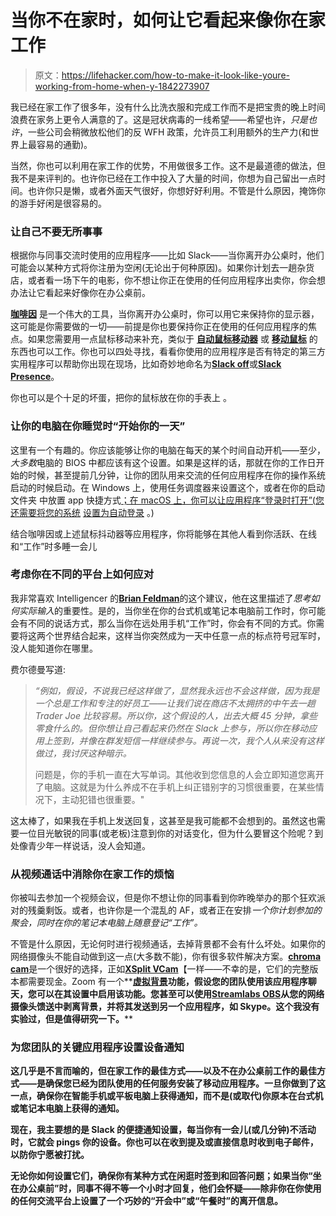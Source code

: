 # 当你不在家时，如何让它看起来像你在家工作

> 原文：<https://lifehacker.com/how-to-make-it-look-like-youre-working-from-home-when-y-1842273907>

我已经在家工作了很多年，没有什么比洗衣服和完成工作而不是把宝贵的晚上时间浪费在家务上更令人满意的了。这是冠状病毒的一线希望——希望也许，*只是也许*，一些公司会稍微放松他们的反 WFH 政策，允许员工利用额外的生产力(和世界上最容易的通勤)。



当然，你也可以利用在家工作的优势，不用做很多工作。这不是最道德的做法，但我不是来评判的。也许你已经在工作中投入了大量的时间，你想为自己留出一点时间。也许你只是懒，或者外面天气很好，你想好好利用。不管是什么原因，掩饰你的游手好闲是很容易的。

### 让自己不要无所事事

根据你与同事交流时使用的应用程序——比如 Slack——当你离开办公桌时，他们可能会以某种方式将你注册为空闲(无论出于何种原因)。如果你计划去一趟杂货店，或者看一场下午的电影，你不想让你正在使用的任何应用程序出卖你，你会想办法让它看起来好像你在办公桌前。

[**咖啡因**](https://lifehacker.com/prevent-your-windows-pc-from-sleeping-with-caffeinated-1832271248) 是一个伟大的工具，当你离开办公桌时，你可以用它来保持你的显示器，这可能是你需要做的一切——前提是你也要保持你正在使用的任何应用程序的焦点。如果您需要用一点鼠标移动来补充，类似于 [**自动鼠标移动器**](https://www.murgee.com/auto-mouse-mover/) 或 [**移动鼠标**](https://www.microsoft.com/en-us/p/move-mouse/9nq4ql59xlbf?activetab=pivot:overviewtab) 的东西也可以工作。你也可以四处寻找，看看你使用的应用程序是否有特定的第三方实用程序可以帮助你出现在现场，比如奇妙地命名为[**Slack off**](https://slackoff.app/)或[**Slack Presence**](https://slackpresence.com/)。

你也可以是个十足的坏蛋，把你的鼠标放在你的手表上 。

### 让你的电脑在你睡觉时“开始你的一天”

这里有一个有趣的。你应该能够让你的电脑在每天的某个时间自动开机——至少，*大多数*电脑的 BIOS 中都应该有这个设置。如果是这样的话，那就在你的工作日开始的时候，甚至提前几分钟，让你的团队用来交流的任何应用程序在你的操作系统启动的时候启动。在 Windows 上，使用任务调度器来设置这个，或者在你的启动文件夹 中放置 app 快捷方式[；在 macOS 上，你可以让应用程序“登录时打开”(您还需要将您的系统](https://support.microsoft.com/en-us/help/4026268/windows-10-change-startup-apps) [设置为自动登录](https://lifehacker.com/how-to-log-into-your-computer-automatically-5834612) 。)

结合咖啡因或上述鼠标抖动器等应用程序，你将能够在其他人看到你活跃、在线和“工作”时多睡一会儿

### 考虑你在不同的平台上如何应对

我非常喜欢 Intelligencer 的[**Brian Feldman**](https://nymag.com/intelligencer/2020/03/why-you-shouldnt-capitalize-words-on-slack.html)的这个建议，他在这里描述了*思考如何实际输入*的重要性。是的，当你坐在你的台式机或笔记本电脑前工作时，你可能会有不同的说话方式，那么当你在远处用手机“工作”时，你会有不同的方式。你需要将这两个世界结合起来，这样当你突然成为一天中任意一点的标点符号冠军时，没人能知道你在哪里。

费尔德曼写道:

> *“例如，假设，不说我已经这样做了，显然我永远也不会这样做，因为我是一个总是工作和专注的好员工——让我们说在商店不太拥挤的中午去一趟 Trader Joe 比较容易。所以你，这个假设的人，出去大概 45 分钟，拿些零食什么的。但你想让自己看起来仍然在 Slack 上参与，所以你在移动应用上签到，并像在群发短信一样继续参与。再说一次，我个人从来没有这样做过，我讨厌这种暗示。*
> 
> 问题是，你的手机一直在大写单词。其他收到您信息的人会立即知道您离开了电脑。这就是为什么养成不在手机上纠正错别字的习惯很重要，在某些情况下，主动犯错也很重要。"

这太棒了，如果我在手机上发送回复，这甚至是我可能都不会想到的。虽然这也需要一位目光敏锐的同事(或老板)注意到你的对话变化，但为什么要冒这个险呢？到处像青少年一样说话，没人会知道。

### 从视频通话中消除你在家工作的烦恼

你被叫去参加一个视频会议，但是你不想让你的同事看到你昨晚举办的那个狂欢派对的残羹剩饭。或者，也许你是一个混乱的 AF，或者正在安排*一个你计划参加的聚会，同时在你的笔记本电脑上随意登记“工作”。*

不管是什么原因，无论何时进行视频通话，去掉背景都不会有什么坏处。如果你的网络摄像头不能自动做到这一点(大多数不能)，你有很多软件解决方案。[**chroma cam**](https://www.chromacam.me/)是一个很好的选择，正如[**XSplit VCam**](https://www.xsplit.com/vcam)【一样——不幸的是，它们的完整版本都需要现金。Zoom 有一个**[**虚拟背景**](https://support.zoom.us/hc/en-us/articles/210707503-Virtual-Background)**功能，假设您的团队使用该应用程序聊天，您可以在其设置中启用该功能。您甚至可以使用[**Streamlabs OBS**](https://streamlabs.com/)从您的网络摄像头馈送中剥离背景，并将其发送到另一个应用程序，如 Skype。这个我没有实验过，但是值得研究一下。****

### ****为您团队的关键应用程序设置设备通知****

****这几乎是不言而喻的，但在家工作的最佳方式——以及不在办公桌前工作的最佳方式——是确保您已经为团队使用的任何服务安装了移动应用程序。一旦你做到了这一点，确保你在智能手机或平板电脑上获得通知，而不是(或取代)你原本在台式机或笔记本电脑上获得的通知。****

****现在，我主要想的是 Slack 的便捷通知设置，每当你有一会儿(或几分钟)不活动时，它就会 pings 你的设备。你也可以在收到提及或直接信息时收到电子邮件，以防你宁愿被打扰。****

****无论你如何设置它们，确保你有某种方式在闲逛时签到和回答问题；如果当你“坐在办公桌前”时，同事不得不等一个小时才回复，他们会怀疑——除非你在你使用的任何交流平台上设置了一个巧妙的“开会中”或“午餐时”的离开信息。****